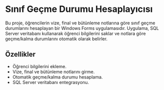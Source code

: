 # Sınıf Geçme Durumu Hesaplayıcısı

Bu proje, öğrencilerin vize, final ve bütünleme notlarına göre sınıf geçme durumlarını hesaplayan bir Windows Forms uygulamasıdır. Uygulama, SQL Server veritabanı kullanarak öğrenci bilgilerini saklar ve notlara göre geçme/kalma durumlarını otomatik olarak belirler.

## Özellikler

- Öğrenci bilgilerini ekleme.
- Vize, final ve bütünleme notlarını girme.
- Otomatik geçme/kalma durumu hesaplama.
- SQL Server veritabanı entegrasyonu.
